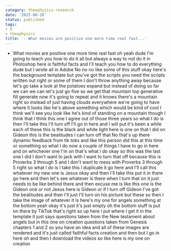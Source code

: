 ```yaml
---
category: theophysics-research
date: '2025-08-26'
status: published
tags:
- o
- theophysics
title: '- What movies are positive one more time real fast...'
---
```


- What movies are positive one more time real fast oh yeah dude I'm going to teach you how to do it all but always a way to not do it in Photoshop here is faithful facts and I'll teach you how to do everything dude but I wrote all in Adobe No no no like some of this stuff okay here's the background template but you've got the scripts you need the scripts written out right or some of them I don't throw anything away because let's go take a look at the potatoes expand but instead of doing so far we can we can let's just go five so we get that mountain top generative fill generate now it's going to repeat and it knows there's a mountain right so instead of just having clouds everywhere we're going to have where it looks like he's above something which would be kind of cool I think we'll see you look like he's kind of standing on a mountain though I think that I think this one I agree out of those three years so what I do is then I'll take this I'll turn off I'll go in here and I will put it's been a while each of these this is the black and white light here is one on that I did on Gideon this is the beatitudes I can turn off that No that's up there dynamic feedback from tik toks and like this person did this at this time or something so what I do now a couple of things I have to go in here and on whichever one I'm on that's what I do okay so this was the last one I did I don't want to jack with I want to turn that off because this is Proverbs 3 through 5 and I don't want to mess with Proverbs 3 through 5 right so what I do is I take this I duplicate it go here and I'll call this whatever my new one is Jesus okay and then I'll take this put it in there go here and then let's see whatever is there when I turn that on it just needs to be like behind there and then excuse me is like this one is the Gideon one or not Jesus here is Gideon or if I turn off Gideon I've got the beatitudes and then I'll just I'll turn on his picture but these so then I take the image of whatever it is here's my one for angels something at the bottom yeah okay it's just it's just empty oh the bottom stuff is put on there by TikTok that's right so up here I put where I get it in the template it just says questions taken from the New testament about angels but in this one on creation questions taken from Genesis chapters 1 and 2 so you have an idea and all of these images are rendered and it's just called faithful facts creation and then but I go in here oh and then I download the videos so like here is my one on creation